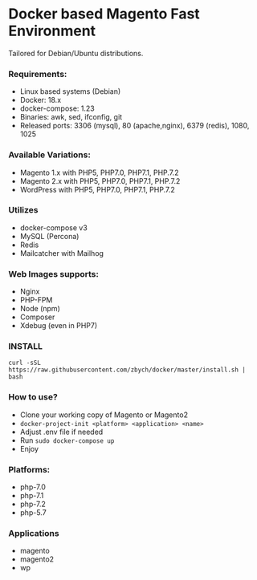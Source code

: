 # Docker based Magento Fast Environment #
Tailored for Debian/Ubuntu distributions.

### Requirements:
* Linux based systems (Debian)
* Docker: 18.x
* docker-compose: 1.23
* Binaries: awk, sed, ifconfig, git
* Released ports: 3306 (mysql), 80 (apache,nginx), 6379 (redis), 1080, 1025

### Available Variations:
 - Magento 1.x with PHP5, PHP7.0, PHP7.1, PHP.7.2
 - Magento 2.x with PHP5, PHP7.0, PHP7.1, PHP.7.2
 - WordPress with PHP5, PHP7.0, PHP7.1, PHP.7.2
 
### Utilizes
 - docker-compose v3
 - MySQL (Percona)
 - Redis
 - Mailcatcher with Mailhog

### Web Images supports:
 - Nginx
 - PHP-FPM
 - Node (npm)
 - Composer
 - Xdebug (even in PHP7)

### INSTALL
`curl -sSL https://raw.githubusercontent.com/zbych/docker/master/install.sh | bash`

### How to use?
 - Clone your working copy of Magento or Magento2
 - `docker-project-init <platform> <application> <name>` 
 - Adjust .env file if needed
 - Run `sudo docker-compose up`
 - Enjoy
 
### Platforms:
 - php-7.0
 - php-7.1
 - php-7.2
 - php-5.7
 
### Applications
 - magento
 - magento2
 - wp
